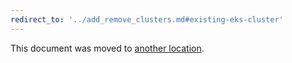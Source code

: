 ```yaml
---
redirect_to: '../add_remove_clusters.md#existing-eks-cluster'
---
```


This document was moved to [another location](../add_remove_clusters.md#existing-eks-cluster).
